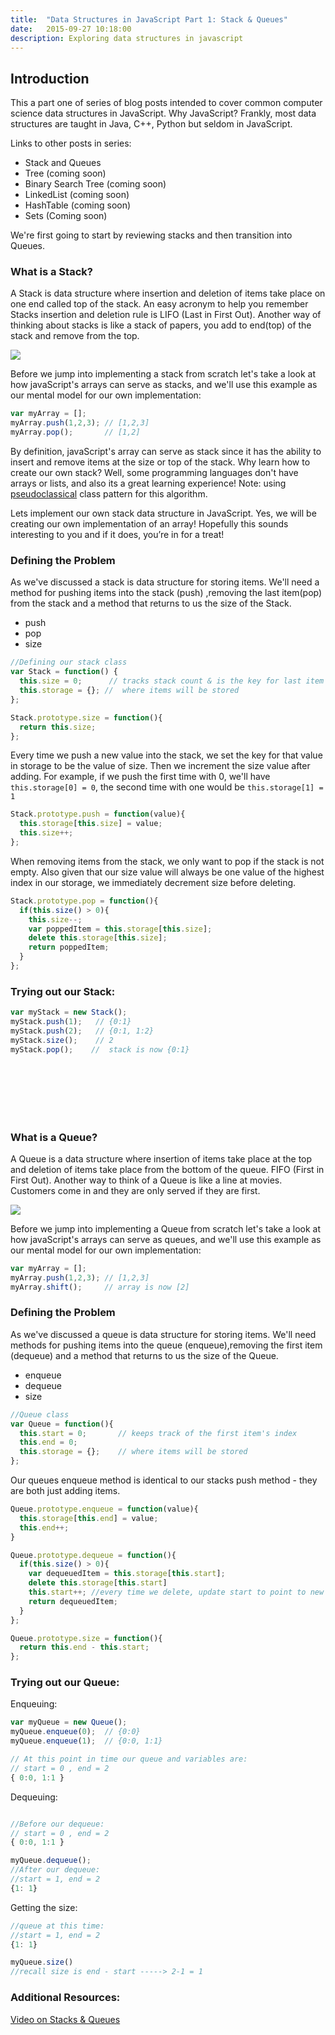 ```yaml
---
title:  "Data Structures in JavaScript Part 1: Stack & Queues"
date:   2015-09-27 10:18:00
description: Exploring data structures in javascript
---
```


## Introduction
This a part one of series of blog posts intended to cover common computer science data structures in JavaScript. Why JavaScript? Frankly, most data structures are taught in Java, C++, Python but seldom in JavaScript.

Links to other posts in series:

- Stack and Queues
- Tree (coming soon)
- Binary Search Tree (coming soon)
- LinkedList (coming soon)
- HashTable (coming soon)
- Sets (Coming soon)

We're first going to start by reviewing stacks and then transition into Queues.


### What is a Stack?
A Stack is data structure where insertion and deletion of items take place on one end called top of the stack. An easy acronym to help you remember Stacks insertion and deletion rule is LIFO (Last in First Out). Another way of thinking about stacks is like a stack of papers, you add to end(top) of the stack and remove from the top.

<img src="https://upload.wikimedia.org/wikipedia/commons/thumb/2/29/Data_stack.svg/391px-Data_stack.svg.png"/>

Before we jump into implementing a stack from scratch let's take a look at how javaScript's arrays can serve as stacks, and we'll use this example as our mental model for our own implementation:

```js
var myArray = [];
myArray.push(1,2,3); // [1,2,3]
myArray.pop();       // [1,2]
```

By definition, javaScript's array can serve as stack since it has the ability to insert and remove items at the size or top
of the stack. Why learn how to create our own stack? Well, some programming languages don't have arrays or lists, and also its
a great learning experience! Note: using [pseudoclassical](http://www.ryanatkinson.io/javascript-instantiation-patterns/) class pattern for this algorithm.

Lets implement our own stack data structure in JavaScript. Yes, we will be creating our own implementation of an array! Hopefully this sounds interesting to you and if it does, you’re in for a treat!

### Defining the Problem
As we've discussed a stack is data structure for storing items. We'll need a method for pushing items into the stack (push)  ,removing the last item(pop) from the stack and a method that returns to us the size of the Stack.

- push
- pop
- size


```js
//Defining our stack class
var Stack = function() {
  this.size = 0;      // tracks stack count & is the key for last item to pop in storage
  this.storage = {}; //  where items will be stored
};
```

```js
Stack.prototype.size = function(){
  return this.size;
};
```

Every time we push a new value into the stack, we set the key for that value in storage to be the value of size.
Then we increment the size value after adding. For example, if we push the first time with 0, we'll have `this.storage[0] = 0`, the second time with one would be `this.storage[1] = 1`

```js
Stack.prototype.push = function(value){
  this.storage[this.size] = value;
  this.size++;
};
```

When removing items from the stack, we only want to pop if the stack is not empty. Also given that our size value
will always be one value of the highest index in our storage, we immediately decrement size before deleting.

```js
Stack.prototype.pop = function(){
  if(this.size() > 0){
    this.size--;
    var poppedItem = this.storage[this.size];
    delete this.storage[this.size];
    return poppedItem;
  }
};
```

### Trying out our Stack:

```js
var myStack = new Stack();
myStack.push(1);   // {0:1}
myStack.push(2);   // {0:1, 1:2}
myStack.size();    // 2
myStack.pop();    //  stack is now {0:1}
```

<br><br><br><br></br>

### What is a Queue?
A Queue is a data structure where insertion of items take place at the top and deletion of items take place from the bottom of the queue. FIFO (First in First Out). Another way to think of a Queue is like a line at movies. Customers come in and they are only served if they are first.

<img src="https://upload.wikimedia.org/wikipedia/commons/thumb/5/52/Data_Queue.svg/300px-Data_Queue.svg.png">

Before we jump into implementing a Queue from scratch let's take a look at how javaScript's arrays can serve as queues, and we'll use this example as our mental model for our own implementation:

```js
var myArray = [];
myArray.push(1,2,3); // [1,2,3]
myArray.shift();     // array is now [2]
```



### Defining the Problem
As we've discussed a queue is data structure for storing items. We'll need methods for pushing items into the queue (enqueue),removing the first item (dequeue) and a method that returns to us the size of the Queue.
- enqueue
- dequeue
- size


```js
//Queue class
var Queue = function(){
  this.start = 0;       // keeps track of the first item's index
  this.end = 0;         
  this.storage = {};    // where items will be stored
};
```


Our queues enqueue method is identical to our stacks push method - they are both just adding items.

```js
Queue.prototype.enqueue = function(value){
  this.storage[this.end] = value;
  this.end++;
}
```

```js
Queue.prototype.dequeue = function(){
  if(this.size() > 0){
    var dequeuedItem = this.storage[this.start];
    delete this.storage[this.start]
    this.start++; //every time we delete, update start to point to new first index
    return dequeuedItem;
  }
};
```

```js
Queue.prototype.size = function(){
  return this.end - this.start;
};
```

### Trying out our Queue:

Enqueuing:

```js
var myQueue = new Queue();
myQueue.enqueue(0);  // {0:0}
myQueue.enqueue(1);  // {0:0, 1:1}

// At this point in time our queue and variables are:
// start = 0 , end = 2
{ 0:0, 1:1 }
```

Dequeuing:

```js

//Before our dequeue:
// start = 0 , end = 2
{ 0:0, 1:1 }

myQueue.dequeue();   
//After our dequeue:
//start = 1, end = 2
{1: 1}
```

Getting the size:

```js
//queue at this time:
//start = 1, end = 2
{1: 1}

myQueue.size()
//recall size is end - start -----> 2-1 = 1
```

### Additional Resources:
[Video on Stacks & Queues](https://www.youtube.com/watch?v=idrrIMXXeHM)
